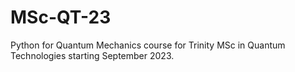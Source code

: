 # MSc-QT-23
Python for Quantum Mechanics course for Trinity MSc in Quantum Technologies starting September 2023. 

